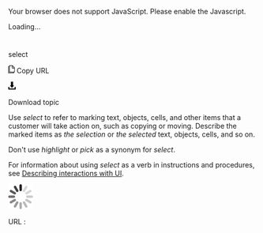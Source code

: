 Your browser does not support JavaScript. Please enable the Javascript.

Loading...

# 

select

![Copy URL](select_files/Copy.png)
Copy URL

![Download](select_files/Download.png)

Download topic

Use *select*
to refer to marking text, objects, cells, and other items that a
customer will take action on, such as copying or moving. Describe
the marked items as *the selection* or *the* *selected* text, objects, cells, and so on.

Don't use *highlight* or *pick* as a synonym for *select*.

For information about using *select* as a verb in instructions and procedures, see [Describing interactions with UI](https://worldready.cloudapp.net/Styleguide/Read?id=2700&topicid=26472).

![In progress](select_files/activity-large.gif)

URL :
